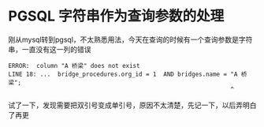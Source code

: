 # PGSQL 字符串作为查询参数的处理

刚从mysql转到pgsql，不太熟悉用法，今天在查询的时候有一个查询参数是字符串，一直没有这一列的错误

    ERROR:  column "A 桥梁" does not exist
    LINE 18: ...  bridge_procedures.org_id = 1  AND bridges.name = "A 桥梁";
                                                                   ^

试了一下，发现需要把双引号变成单引号，原因不太清楚，先记一下，以后弄明白了再更